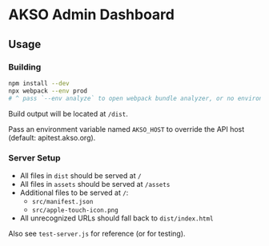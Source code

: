 # AKSO Admin Dashboard
## Usage
### Building
```sh
npm install --dev
npx webpack --env prod
# ^ pass `--env analyze` to open webpack bundle analyzer, or no environment to build for development
```
Build output will be located at `/dist`.

Pass an environment variable named `AKSO_HOST` to override the API host (default: apitest.akso.org).

### Server Setup
- All files in `dist` should be served at `/`
- All files in `assets` should be served at `/assets`
- Additional files to be served at `/`:
    + `src/manifest.json`
    + `src/apple-touch-icon.png`
- All unrecognized URLs should fall back to `dist/index.html`

Also see `test-server.js` for reference (or for testing).
